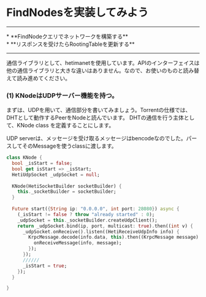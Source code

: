 # FindNodesを実装してみよう
<hr>
* **FindNodeクエリでネットワークを構築する**
<br>
* **リスポンスを受けたらRootingTableを更新する**
<br>
<hr>


通信ライブラリとして、hetimanetを使用しています。APIのインターフェイスは他の通信ライブラリと大きな違いはありません。なので、お使いのものと読み替えて読み進めてください。


### (1) KNodeはUDPサーバー機能を持つ。

まずは、UDPを用いて、通信部分を書いてみましょう。Torrentの仕様では、DHTとして動作するPeerをNodeと読んでいます。
DHTの通信を行う主体として、KNode class を定義することにします。

UDP serverは、メッセージを受け取るメッセージはbencodeなのでした。パースしてそのMessageを使うclassに渡します。

```dart
class KNode {
  bool _isStart = false;
  bool get isStart => _isStart;
  HetiUdpSocket _udpSocket = null;
 
  KNode(HetiSocketBuilder socketBuilder) {
    this._socketBuilder = socketBuilder;
  }
  
  Future start({String ip: "0.0.0.0", int port: 28080}) async {
    (_isStart != false ? throw "already started" : 0);
    _udpSocket = this._socketBuilder.createUdpClient();
    return _udpSocket.bind(ip, port, multicast: true).then((int v) {
      _udpSocket.onReceive().listen((HetiReceiveUdpInfo info) {
        KrpcMessage.decode(info.data, this).then((KrpcMessage message) {
          onReceiveMessage(info, message);
        });
      });
      //////
      _isStart = true;
    });
  }

}
```

